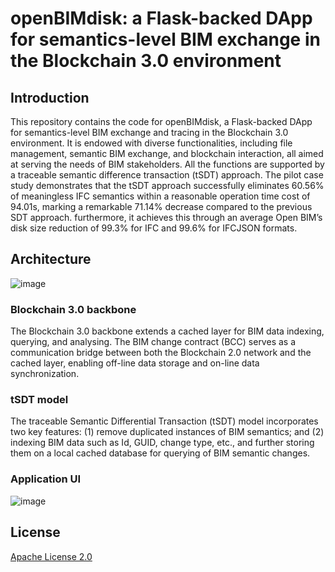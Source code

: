 # openBIMdisk: a Flask-backed DApp for semantics-level BIM exchange in the Blockchain 3.0 environment
## Introduction
This repository contains the code for openBIMdisk, a Flask-backed DApp for semantics-level BIM exchange and tracing in the Blockchain 3.0 environment. It is endowed with diverse functionalities, including file management, semantic BIM exchange, and blockchain interaction, all aimed at serving the needs of BIM stakeholders. All the functions are supported by a traceable semantic difference transaction (tSDT) approach. The pilot case study demonstrates that the tSDT approach successfully eliminates 60.56% of meaningless IFC semantics within a reasonable operation time cost of 94.01s, marking a remarkable 71.14% decrease compared to the previous SDT approach. furthermore, it achieves this through an average Open BIM’s disk size reduction of 99.3% for IFC and 99.6% for IFCJSON formats. 
## Architecture
![image](https://github.com/KarleKong/openBIMdisk/blob/main/Architecture.png)

### Blockchain 3.0 backbone
The Blockchain 3.0 backbone extends a cached layer for BIM data indexing, querying, and analysing. The BIM change contract (BCC) serves as a communication bridge between both the Blockchain 2.0 network and the cached layer, enabling off-line data storage and on-line data synchronization.
### tSDT model
The traceable Semantic Differential Transaction (tSDT) model incorporates two key features: (1) remove duplicated instances of BIM semantics; and (2) indexing BIM data such as Id, GUID, change type, etc., and further storing them on a local cached database for querying of BIM semantic changes.
### Application UI
![image](https://github.com/KarleKong/openBIMdisk/blob/main/UserInterface.png)
## License
[Apache License 2.0](https://github.com/KarleKong/openBIMdisk/blob/main/LICENSE)
